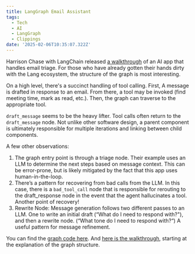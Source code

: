 ```yaml
---
title: LangGraph Email Assistant
tags:
  - Tech
  - AI
  - LangGraph
  - Clippings
date: '2025-02-06T10:35:07.322Z'
---
```


Harrison Chase with LangChain released [a walkthrough](https://www.youtube.com/watch?v=1A79eYjiBvo&ab_channel=LangChain) of an AI app that handles email triage. For those who have already gotten their hands dirty with the Lang ecosystem, the structure of the graph is most interesting.

On a high level, there's a succinct handling of tool calling. First, A message is drafted in response to an email. From there, a tool may be invoked (find meeting time, mark as read, etc.). Then, the graph can traverse to the appropriate tool.

`draft_message` seems to be the heavy lifter. Tool calls often return to the `draft_message` node. Not unlike other software design, a parent component is ultimately responsible for multiple iterations and linking between child components.

A few other observations:

1. The graph entry point is through a triage node. Their example uses an LLM to determine the next steps based on message context. This can be error-prone, but is likely mitigated by the fact that this app uses human-in-the-loop.
2. There’s a pattern for recovering from bad calls from the LLM. In this case, there is a `bad_tool_call` node that is responsible for rerouting to the draft_response node in the event that the agent hallucinates a tool. Another point of recovery!
3. Rewrite Node: Message generation follows two different passes to an LLM. One to write an initial draft (“What do I need to respond with?"), and then a rewrite node. (“What tone do I need to respond with?“) A useful pattern for message refinement.

You can find the [graph code here](https://github.com/langchain-ai/executive-ai-assistant/blob/main/eaia/main/graph.py). And [here is the walkthrough](https://www.youtube.com/watch?v=1A79eYjiBvo&t=1029s&ab_channel=LangChain), starting at the explanation of the graph structure.
